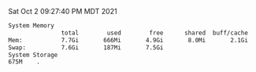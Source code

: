 Sat Oct  2 09:27:40 PM MDT 2021
```bash
System Memory
               total        used        free      shared  buff/cache   available
Mem:           7.7Gi       666Mi       4.9Gi       8.0Mi       2.1Gi       6.7Gi
Swap:          7.6Gi       187Mi       7.5Gi
System Storage
675M	.
```
```bash
